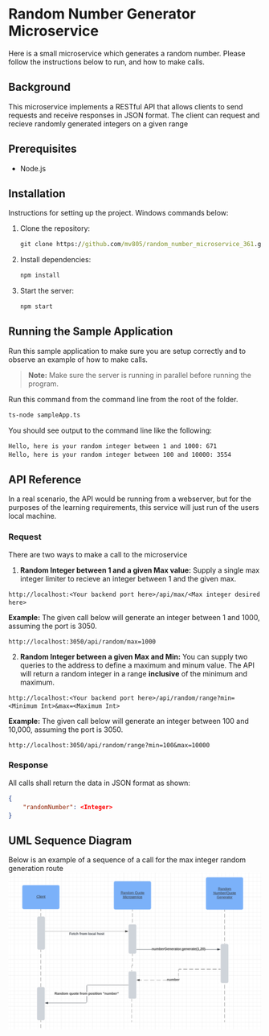 # Random Number Generator Microservice
Here is a small microservice which generates a random number. Please follow the instructions below to run, and how to make calls.

## Background
This microservice implements a RESTful API that allows clients to send requests and receive responses in JSON format. The client can request and recieve randomly generated integers on a given range

## Prerequisites

- Node.js

## Installation

Instructions for setting up the project. Windows commands below:

1. Clone the repository:
    ```cmd
    git clone https://github.com/mv805/random_number_microservice_361.git
    ```
2. Install dependencies:
    ```cmd
    npm install
    ```
4. Start the server:
    ```cmd
    npm start
    ```

## Running the Sample Application
Run this sample application to make sure you are setup correctly and to observe an example of how to make calls. 

>**Note:** Make sure the server is running in parallel before running the program.

Run this command from the command line from the root of the folder.
```bash
ts-node sampleApp.ts
```    
You should see output to the command line like the following:
```bash
Hello, here is your random integer between 1 and 1000: 671
Hello, here is your random integer between 100 and 10000: 3554
```
## API Reference
In a real scenario, the API would be running from a webserver, but for the purposes of the learning requirements, this service will just run of the users local machine. 

### Request
There are two ways to make a call to the microservice

1. **Random Integer between 1 and a given Max value:** Supply a single max integer limiter to recieve an integer between 1 and the given max. 
```
http://localhost:<Your backend port here>/api/max/<Max integer desired here>
```

**Example:** The given call below will generate an integer between 1 and 1000, assuming the port is 3050.
```
http://localhost:3050/api/random/max=1000
```

2. **Random Integer between a given Max and Min:** You can supply two queries to the address to define a maximum and minum value. The API will return a random integer in a range **inclusive** of the minimum and maximum.
```
http://localhost:<Your backend port here>/api/random/range?min=<Minimum Int>&max=<Maximum Int>
```
**Example:** The given call below will generate an integer between 100 and 10,000, assuming the port is 3050.
```
http://localhost:3050/api/random/range?min=100&max=10000
```
### Response
All calls shall return the data in JSON format as shown:

```json
{
    "randomNumber": <Integer>
}
```
## UML Sequence Diagram
Below is an example of a sequence of a call for the max integer random generation route
![Random Number Generator UML](./UML.PNG)